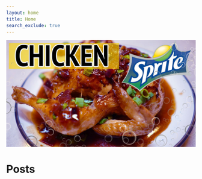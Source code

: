 ```yaml
---
layout: home
title: Home
search_exclude: true
---
```


![An image of chicken sprite](images/indexchickensprite.jpg "Chicken Sprite")


# Posts